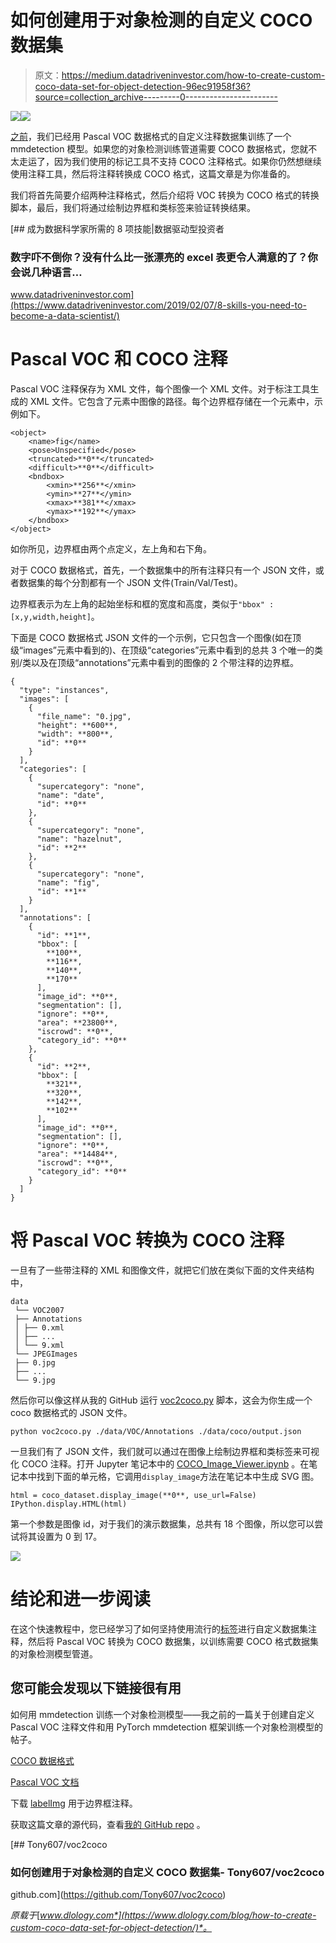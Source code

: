 # 如何创建用于对象检测的自定义 COCO 数据集

> 原文：<https://medium.datadriveninvestor.com/how-to-create-custom-coco-data-set-for-object-detection-96ec91958f36?source=collection_archive---------0----------------------->

[![](img/188dbe517124d1f2e2de95171c8fbd8d.png)](http://www.track.datadriveninvestor.com/1B9E)![](img/5c2f3535bc0299eb28c44e188fa7e669.png)

[之前](https://www.dlology.com/blog/how-to-train-an-object-detection-model-with-mmdetection/)，我们已经用 Pascal VOC 数据格式的自定义注释数据集训练了一个 mmdetection 模型。如果您的对象检测训练管道需要 COCO 数据格式，您就不太走运了，因为我们使用的标记工具不支持 COCO 注释格式。如果你仍然想继续使用注释工具，然后将注释转换成 COCO 格式，这篇文章是为你准备的。

我们将首先简要介绍两种注释格式，然后介绍将 VOC 转换为 COCO 格式的转换脚本，最后，我们将通过绘制边界框和类标签来验证转换结果。

[](https://www.datadriveninvestor.com/2019/02/07/8-skills-you-need-to-become-a-data-scientist/) [## 成为数据科学家所需的 8 项技能|数据驱动型投资者

### 数字吓不倒你？没有什么比一张漂亮的 excel 表更令人满意的了？你会说几种语言…

www.datadriveninvestor.com](https://www.datadriveninvestor.com/2019/02/07/8-skills-you-need-to-become-a-data-scientist/) 

# Pascal VOC 和 COCO 注释

Pascal VOC 注释保存为 XML 文件，每个图像一个 XML 文件。对于标注工具生成的 XML 文件。它包含了<path>元素中图像的路径。每个边界框存储在一个元素中，示例如下。</path>

```
<object>
	<name>fig</name>
	<pose>Unspecified</pose>
	<truncated>**0**</truncated>
	<difficult>**0**</difficult>
	<bndbox>
		<xmin>**256**</xmin>
		<ymin>**27**</ymin>
		<xmax>**381**</xmax>
		<ymax>**192**</ymax>
	</bndbox>
</object>
```

如你所见，边界框由两个点定义，左上角和右下角。

对于 COCO 数据格式，首先，一个数据集中的所有注释只有一个 JSON 文件，或者数据集的每个分割都有一个 JSON 文件(Train/Val/Test)。

边界框表示为左上角的起始坐标和框的宽度和高度，类似于`"bbox" :[x,y,width,height]`。

下面是 COCO 数据格式 JSON 文件的一个示例，它只包含一个图像(如在顶级“images”元素中看到的)、在顶级“categories”元素中看到的总共 3 个唯一的类别/类以及在顶级“annotations”元素中看到的图像的 2 个带注释的边界框。

```
{
  "type": "instances",
  "images": [
    {
      "file_name": "0.jpg",
      "height": **600**,
      "width": **800**,
      "id": **0**
    }
  ],
  "categories": [
    {
      "supercategory": "none",
      "name": "date",
      "id": **0**
    },
    {
      "supercategory": "none",
      "name": "hazelnut",
      "id": **2**
    },
    {
      "supercategory": "none",
      "name": "fig",
      "id": **1**
    }
  ],
  "annotations": [
    {
      "id": **1**,
      "bbox": [
        **100**,
        **116**,
        **140**,
        **170**
      ],
      "image_id": **0**,
      "segmentation": [],
      "ignore": **0**,
      "area": **23800**,
      "iscrowd": **0**,
      "category_id": **0**
    },
    {
      "id": **2**,
      "bbox": [
        **321**,
        **320**,
        **142**,
        **102**
      ],
      "image_id": **0**,
      "segmentation": [],
      "ignore": **0**,
      "area": **14484**,
      "iscrowd": **0**,
      "category_id": **0**
    }
  ]
}
```

# 将 Pascal VOC 转换为 COCO 注释

一旦有了一些带注释的 XML 和图像文件，就把它们放在类似下面的文件夹结构中，

```
data
 └── VOC2007
 ├── Annotations
 │ ├── 0.xml
 │ ├── ...
 │ └── 9.xml
 └── JPEGImages
 ├── 0.jpg
 ├── ...
 └── 9.jpg
```

然后你可以像这样从我的 GitHub 运行 [voc2coco.py](https://github.com/Tony607/voc2coco/blob/master/voc2coco.py) 脚本，这会为你生成一个 coco 数据格式的 JSON 文件。

```
python voc2coco.py ./data/VOC/Annotations ./data/coco/output.json
```

一旦我们有了 JSON 文件，我们就可以通过在图像上绘制边界框和类标签来可视化 COCO 注释。打开 Jupyter 笔记本中的 [COCO_Image_Viewer.ipynb](https://github.com/Tony607/voc2coco/blob/master/COCO_Image_Viewer.ipynb) 。在笔记本中找到下面的单元格，它调用`display_image`方法在笔记本中生成 SVG 图。

```
html = coco_dataset.display_image(**0**, use_url=False)
IPython.display.HTML(html)
```

第一个参数是图像 id，对于我们的演示数据集，总共有 18 个图像，所以您可以尝试将其设置为 0 到 17。

![](img/3586098e078a423461ac9d0dfc7ffde6.png)

# 结论和进一步阅读

在这个快速教程中，您已经学习了如何坚持使用流行的[标签](https://tzutalin.github.io/labelImg/)进行自定义数据集注释，然后将 Pascal VOC 转换为 COCO 数据集，以训练需要 COCO 格式数据集的对象检测模型管道。

## 您可能会发现以下链接很有用

如何用 mmdetection 训练一个对象检测模型——我之前的一篇关于创建自定义 Pascal VOC 注释文件和用 PyTorch mmdetection 框架训练一个对象检测模型的帖子。

[COCO 数据格式](http://cocodataset.org/#format-data)

[Pascal VOC 文档](https://pjreddie.com/media/files/VOC2012_doc.pdf)

下载 [labelImg](https://tzutalin.github.io/labelImg/) 用于边界框注释。

获取这篇文章的源代码，查看[我的 GitHub repo](https://github.com/Tony607/voc2coco) 。

[](https://github.com/Tony607/voc2coco) [## Tony607/voc2coco

### 如何创建用于对象检测的自定义 COCO 数据集- Tony607/voc2coco

github.com](https://github.com/Tony607/voc2coco) 

*原载于*[*www.dlology.com*](https://www.dlology.com/blog/how-to-create-custom-coco-data-set-for-object-detection/)*。*